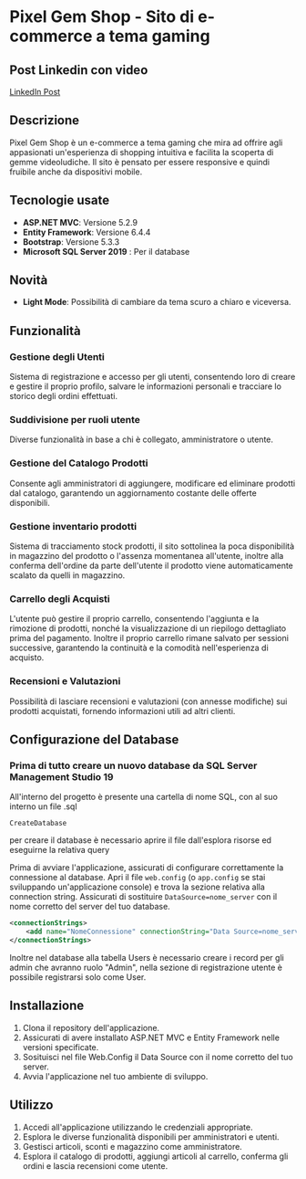 # Pixel Gem Shop - Sito di e-commerce a tema gaming

## Post Linkedin con video
<a href="https://www.linkedin.com/posts/riccardo-antonini-b477212bb_fullstackdeveloper-webdevelopment-epicode-activity-7193222578377805825-X4ix?utm_source=share&utm_medium=member_desktop" target="_blank">LinkedIn Post</a>

## Descrizione
Pixel Gem Shop è un e-commerce a tema gaming che mira ad offrire agli appasionati un'esperienza di shopping intuitiva e facilita la scoperta di gemme videoludiche.
Il sito è pensato per essere responsive e quindi fruibile anche da dispositivi mobile.

## Tecnologie usate
- **ASP.NET MVC**: Versione 5.2.9
- **Entity Framework**: Versione 6.4.4
- **Bootstrap**: Versione 5.3.3
- **Microsoft SQL Server 2019** : Per il database

## Novità
- **Light Mode**: Possibilità di cambiare da tema scuro a chiaro e viceversa.

## Funzionalità

### Gestione degli Utenti
Sistema di registrazione e accesso per gli utenti, consentendo loro di creare e gestire il proprio profilo, salvare le informazioni personali e tracciare lo storico degli ordini effettuati.

### Suddivisione per ruoli utente
Diverse funzionalità in base a chi è collegato, amministratore o utente.

### Gestione del Catalogo Prodotti
Consente agli amministratori di aggiungere, modificare ed eliminare prodotti dal catalogo, garantendo un aggiornamento costante delle offerte disponibili.

### Gestione inventario prodotti
Sistema di tracciamento stock prodotti, il sito sottolinea la poca disponibilità in magazzino del prodotto o l'assenza momentanea all'utente, inoltre alla conferma dell'ordine da parte dell'utente il prodotto viene automaticamente scalato da quelli in magazzino.

### Carrello degli Acquisti
L'utente può gestire il proprio carrello, consentendo l'aggiunta e la rimozione di prodotti, nonché la visualizzazione di un riepilogo dettagliato prima del pagamento. Inoltre il proprio carrello rimane salvato per sessioni successive, garantendo la continuità e la comodità nell'esperienza di acquisto.

### Recensioni e Valutazioni
Possibilità di lasciare recensioni e valutazioni (con annesse modifiche) sui prodotti acquistati, fornendo informazioni utili ad altri clienti.

## Configurazione del Database

### Prima di tutto creare un nuovo database da SQL Server Management Studio 19
All'interno del progetto è presente una cartella di nome SQL, con al suo interno un file .sql 
```
CreateDatabase
```
per creare il database è necessario aprire il file dall'esplora risorse ed eseguirne la relativa query


Prima di avviare l'applicazione, assicurati di configurare correttamente la connessione al database. Apri il file `web.config` (o `app.config` se stai sviluppando un'applicazione console) e trova la sezione relativa alla connection string. Assicurati di sostituire `DataSource=nome_server` con il nome corretto del server del tuo database.

```xml
<connectionStrings>
    <add name="NomeConnessione" connectionString="Data Source=nome_server;Initial Catalog=nome_database;Integrated Security=True" providerName="System.Data.SqlClient" />
</connectionStrings>
```
Inoltre nel database alla tabella Users è necessario creare i record per gli admin che avranno ruolo "Admin", nella sezione di registrazione utente è possibile registrarsi solo come User.

## Installazione
1. Clona il repository dell'applicazione.
2. Assicurati di avere installato ASP.NET MVC e Entity Framework nelle versioni specificate.
3. Sosituisci nel file Web.Config il Data Source con il nome corretto del tuo server.
4. Avvia l'applicazione nel tuo ambiente di sviluppo.

## Utilizzo
1. Accedi all'applicazione utilizzando le credenziali appropriate.
2. Esplora le diverse funzionalità disponibili per amministratori e utenti.
3. Gestisci articoli, sconti e magazzino come amministratore.
4. Esplora il catalogo di prodotti, aggiungi articoli al carrello, conferma gli ordini e lascia recensioni come utente.
